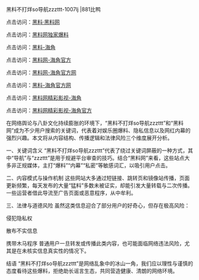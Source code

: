 黑料不打烊so导航zzzttt-1007lj |881比鸭

点击访问：<a href="https://heiliaolvzlu3.pages.dev">黑料·黑料网</a>

点击访问：<a href="https://heiliaoyvnrda.pages.dev">黑料网独家爆料</a>

点击访问：<a href="https://heiliaoxrq8i9.pages.dev">黑料-海角</a>

点击访问：<a href="https://heiliaotlyq53.pages.dev">黑料网-海角官方</a>

点击访问：<a href="https://heiliaoxfe5rb.pages.dev">黑料网-海角官方网</a>

点击访问：<a href="https://heiliaokof3cy.pages.dev">黑料-海角官方网</a>

点击访问：<a href="https://heiliao3gvg9x.pages.dev">黑料网精彩影视-海角</a>

点击访问：<a href="https://heiliaox6jgh3.pages.dev">黑料网精彩影视-海角官方</a>

在网络舆论与八卦文化持续膨胀的环境下，“黑料不打烊so导航zzzttt”和“黑料网”成为不少用户搜索的关键词，代表着对娱乐圈爆料、隐私信息以及网红内幕的强烈兴趣。本文将从内容结构、传播逻辑和法律风险三个维度展开分析。

一、关键词含义
“黑料不打烊so导航zzzttt”代表了绕过关键词屏蔽的一种方式，其中“导航”与“zzzttt”是用于规避平台审查的技巧。结合“黑料网”来看，这些站点大多非正规媒体，主打“爆料”“内幕”“私密”等敏感词汇，以吸引用户点击。

二、内容模式与操作机制
这些网站大多通过短链接、跳转页和镜像站传播，页面更新频繁，每天发布的大量“猛料”多数未被证实，却能引发大量转载与二次传播。一些运营者借此导流至广告页面或恶意程序，从中牟利。

三、法律与道德风险
虽然这类信息迎合了部分用户的好奇心，但存在极高风险：

侵犯隐私权

散布不实信息

携带木马程序
普通用户一旦转发或传播此类内容，也可能面临网络违法风险，尤其是在未核实信息真实性的情况下。

结语
“黑料不打烊so导航zzzttt”是网络乱象中的冰山一角，我们应以理性与谨慎的态度看待这些爆料，拒绝助长谣言生态，共同营造健康、清朗的网络环境。

